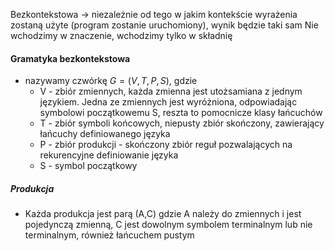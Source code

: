 Bezkontekstowa → niezależnie od tego w jakim kontekście wyrażenia zostaną użyte (program zostanie uruchomiony), wynik będzie taki sam
Nie wchodzimy w znaczenie, wchodzimy tylko w składnię

#### Gramatyka bezkontekstowa
- nazywamy czwórkę $G = (V,T,P,S)$, gdzie
	- V - zbiór zmiennych, każda zmienna jest utożsamiana z jednym językiem. Jedna ze zmiennych jest wyróżniona, odpowiadając symbolowi początkowemu S, reszta to pomocnicze klasy łańcuchów
	- T - zbiór symboli końcowych, niepusty zbiór skończony, zawierający łańcuchy definiowanego języka
	- P - zbiór produkcji - skończony zbiór reguł pozwalających na rekurencyjne definiowanie języka
	- S - symbol początkowy 

##### Produkcja
- Każda produkcja jest parą (A,C) gdzie A należy do zmiennych i jest pojedynczą zmienną, C jest dowolnym symbolem terminalnym lub nie terminalnym, również łańcuchem pustym